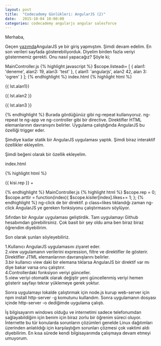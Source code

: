 ```yaml
---
layout: post
title:  "Codecademy Günlükleri: AngularJS (2)"
date:   2015-10-04 10:00:00
categories: codecademy angularjs angular salesforce
---
```

Merhaba,

Geçen <a href="http://ztugcesirin.com/codecademy/angularjs/angular/salesforce/2015/10/04/codecademy-gunlukleri-angularjs-1">yazımda</a>AngularJS ye bir giriş yapmıştım. Şimdi devam edelim. En son verileri sayfada gösterebiliyorduk. Diyelim birden fazla veriyi göstermemiz gerekti. Onu nasıl yapacağız? Şöyle ki;

MainController.js
{% highlight javascript %}
$scope.listeadı= [ 
  { 
    alan1: 'deneme', 
    alan2: 19, 
    alan3: 'test'
  }, 
  { 
    alan1: 'angularjs', 
    alan2 42, 
    alan 3: 'ogren'
  } 
];
{% endhighlight %}
index.html
{% highlight html %}
<div ng-repeat="lst in listeadı" class="test"> 
  <div class="thumbnail"> 
    <p class="t1">{{ lst.alan1}}</p> 
    <p class="t2">{{ lst.alan2 }}</p> 
    <p class="t3">{{ lst.alan3 }}</p> 
  </div> 
</div>
{% endhighlight %}
Burada gördüğünüz gibi ng-repeat kullanıyoruz. ng-repeat te ng-app ve ng-controller gibi bir directive. Direktifler HTML elemanlarının davranışını belirler. Uygulama çalıştığında AngularJS bu özelliği trigger eder.

Şimdiye kadar statik bir AngularJS uygulaması yaptık. Şimdi biraz interaktif özellikler ekleyelim.

Şimdi beğeni olarak bir özellik ekleyelim.

index.html

{% highlight html %}
<div class="reputation"> 
      <p class="rep" ng-click="arttir($index)"> {{ kisi.rep }} + </p> 
    </div>
{% endhighlight %}
MainController.js
{% highlight html %}
$scope.rep = 0;
$scope.arttir = function(index){
  	$scope.kisiler[index].likes+= 1;
  };
{% endhighlight %}
ng-click de bir direktif. p class=likes tıklandığı zaman ng-click AngularJS ye gereken fonksiyonu çalıştırmasını söylüyor.

Sıfırdan bir Angular uygulaması geliştirdik. Tam uygulamayı Github hesabımdan görebilirsiniz. Çok basit bir şey oldu ama ben biraz biraz öğrendim diyebilirim.

Son olarak şunları söyleyebiliriz.

1.Kullanıcı AngularJS uygulamasını ziyaret eder.<br>
2.view uygulamanın verilerini expression, filtre ve direktifler ile gösterir. Direktifler JTML elemanlarının davranışlarını belirler.<br>
3.bir kullanıcı view daki bir elemana tıklarsa AngularJS bir direktif var mı diye bakar varsa onu çalıştırır.<br>
4.Controllerdaki fonksiyon veriyi günceller.<br>
5.view veriyi otomatik olarak değiştir yeni güncellenmiş veriyi hemen gösterir sayfayı tekrar yüklemeye gerek yoktur.<br>

Sonra uygulamayı lokalde çalıştırmak için node.js kurup web-server için npm install http-server -g komutunu kullandım. Sonra uygulamanın dosyası içinde http-server -o dediğimde uygulama çalıştı.

İş bilgisayarım windows olduğu ve internetimi sadece telefonumdan sağlayabildiğim için benim için biraz zorlu bir öğrenim süreci oluyor. İnternette bu tür konularda sorunların çözümleri genelde Linux dağıtımları üzerinden anlatıldığı için karşılaştığım sorunları çözmesi çok vaktimi aldı diyebilirim. En kısa sürede kendi bilgisayarımda çalışmaya devam etmeyi umuyorum.
